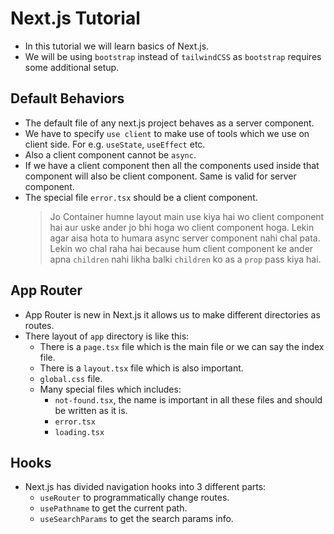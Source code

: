 # Next.js Tutorial

- In this tutorial we will learn basics of Next.js.
- We will be using `bootstrap` instead of `tailwindCSS` as `bootstrap` requires some additional setup.

## Default Behaviors

- The default file of any next.js project behaves as a server component.
- We have to specify `use client` to make use of tools which we use on client side. For e.g. `useState`, `useEffect` etc.
- Also a client component cannot be `async`.
- If we have a client component then all the components used inside that component will also be client component. Same is valid for server component.
- The special file `error.tsx` should be a client component.
  > Jo Container humne layout main use kiya hai wo client component hai aur uske ander jo bhi hoga wo client component hoga. Lekin agar aisa hota to humara async server component nahi chal pata. Lekin wo chal raha hai because hum client component ke ander apna `children` nahi likha balki `children` ko as a `prop` pass kiya hai.

## App Router

- App Router is new in Next.js it allows us to make different directories as routes.
- There layout of `app` directory is like this:
  - There is a `page.tsx` file which is the main file or we can say the index file.
  - There is a `layout.tsx` file which is also important.
  - `global.css` file.
  - Many special files which includes:
    - `not-found.tsx`, the name is important in all these files and should be written as it is.
    - `error.tsx`
    - `loading.tsx`

## Hooks

- Next.js has divided navigation hooks into 3 different parts:
  - `useRouter` to programmatically change routes.
  - `usePathname` to get the current path.
  - `useSearchParams` to get the search params info.
